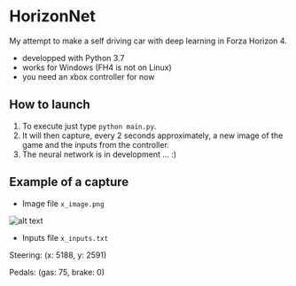 # HorizonNet
My attempt to make a self driving car with deep learning in Forza Horizon 4.
 - developped with Python 3.7
 - works for Windows (FH4 is not on Linux)
 - you need an xbox controller for now

## How to launch
1. To execute just type `python main.py`.
2. It will then capture, every 2 seconds approximately, a new image of the game and the inputs from the controller.
3. The neural network is in development ... :)

## Example of a capture
 - Image file `x_image.png`

![alt text](https://raw.githubusercontent.com/aurelien_m/HorizonNet/master/data/9_image.png)

 - Inputs file `x_inputs.txt` 

Steering: (x: 5188, y: 2591)

Pedals: (gas: 75, brake: 0)
